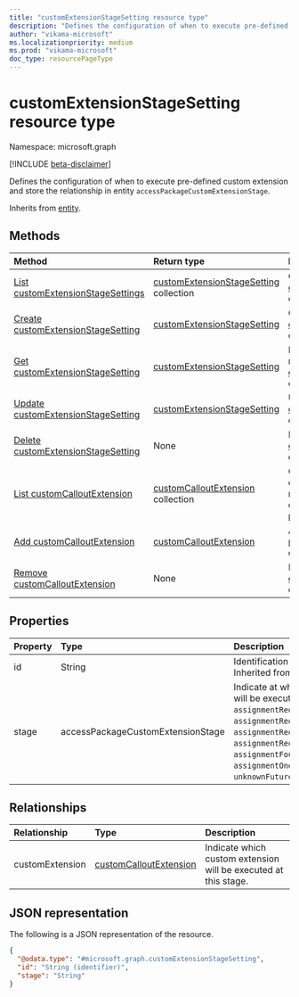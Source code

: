 ```yaml
---
title: "customExtensionStageSetting resource type"
description: "Defines the configuration of when to execute pre-defined custom extension and store the relationship in entity `accessPackageCustomExtensionStage`."
author: "vikama-microsoft"
ms.localizationpriority: medium
ms.prod: "vikama-microsoft"
doc_type: resourcePageType
---
```


# customExtensionStageSetting resource type

Namespace: microsoft.graph

[!INCLUDE [beta-disclaimer](../../includes/beta-disclaimer.md)]

Defines the configuration of when to execute pre-defined custom extension and store the relationship in entity `accessPackageCustomExtensionStage`.


Inherits from [entity](../resources/entity.md).

## Methods
|Method|Return type|Description|
|:---|:---|:---|
|[List customExtensionStageSettings](../api/accesspackageassignmentpolicy-list-customextensionstagesettings.md)|[customExtensionStageSetting](../resources/customextensionstagesetting.md) collection|Get a list of the [customExtensionStageSetting](../resources/customextensionstagesetting.md) objects and their properties.|
|[Create customExtensionStageSetting](../api/accesspackageassignmentpolicy-post-customextensionstagesettings.md)|[customExtensionStageSetting](../resources/customextensionstagesetting.md)|Create a new [customExtensionStageSetting](../resources/customextensionstagesetting.md) object.|
|[Get customExtensionStageSetting](../api/customextensionstagesetting-get.md)|[customExtensionStageSetting](../resources/customextensionstagesetting.md)|Read the properties and relationships of a [customExtensionStageSetting](../resources/customextensionstagesetting.md) object.|
|[Update customExtensionStageSetting](../api/customextensionstagesetting-update.md)|[customExtensionStageSetting](../resources/customextensionstagesetting.md)|Update the properties of a [customExtensionStageSetting](../resources/customextensionstagesetting.md) object.|
|[Delete customExtensionStageSetting](../api/accesspackageassignmentpolicy-delete-customextensionstagesettings.md)|None|Delete a [customExtensionStageSetting](../resources/customextensionstagesetting.md) object.|
|[List customCalloutExtension](../api/customextensionstagesetting-list-customextension.md)|[customCalloutExtension](../resources/customcalloutextension.md) collection|Get the customCalloutExtension resources from the customExtension navigation property.|
|[Add customCalloutExtension](../api/customextensionstagesetting-post-customextension.md)|[customCalloutExtension](../resources/customcalloutextension.md)|Add customExtension by posting to the customExtension collection.|
|[Remove customCalloutExtension](../api/customextensionstagesetting-delete-customextension.md)|None|Remove a [customCalloutExtension](../resources/customcalloutextension.md) object.|

## Properties
|Property|Type|Description|
|:---|:---|:---|
|id|String| Identification for custom extension stage. Inherited from [entity](../resources/entity.md).|
|stage|accessPackageCustomExtensionStage|Indicate at which stage the custom action will be executed..The possible values are: `assignmentRequestCreated`, `assignmentRequestApproved`, `assignmentRequestGranted`, `assignmentRequestRemoved`, `assignmentFourteenDaysBeforeExpiration`, `assignmentOneDayBeforeExpiration`, `unknownFutureValue`.|

## Relationships
|Relationship|Type|Description|
|:---|:---|:---|
|customExtension|[customCalloutExtension](../resources/customcalloutextension.md)|Indicate which custom extension will be executed at this stage.|

## JSON representation
The following is a JSON representation of the resource.
<!-- {
  "blockType": "resource",
  "keyProperty": "id",
  "@odata.type": "microsoft.graph.customExtensionStageSetting",
  "baseType": "microsoft.graph.entity",
  "openType": false
}
-->
``` json
{
  "@odata.type": "#microsoft.graph.customExtensionStageSetting",
  "id": "String (identifier)",
  "stage": "String"
}
```

